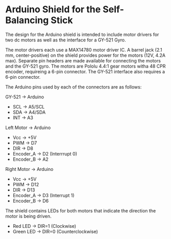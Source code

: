 # Arduino Shield for the Self-Balancing Stick

The design for the Arduino shield is intended to include motor drivers for two dc motors as well as the interface for a GY-521 Gyro.

The motor drivers each use a MAX14780 motor driver IC. A barrel jack (2.1 mm, center-positive) on the shield provides power for the motors (12V, 4.2A max).  Separate pin headers are made available for connecting the motors and the GY-521 gyro.  The motors are Pololu 4.4:1 gear motors witha 48 CPR encoder, requireing a 6-pin connector.  The GY-521 interface also requires a 6-pin connector.

The Arduino pins used by each of the connectors are as follows:

GY-521 -> Arduino
* SCL -> A5/SCL
* SDA -> A4/SDA
* INT -> A3

Left Motor -> Arduino
* Vcc -> +5V
* PWM -> D7
* DIR -> D8
* Encoder_A -> D2 (Interrrupt 0)
* Encoder_B -> A2

Right Motor -> Arduino
* Vcc -> +5V
* PWM -> D12
* DIR -> D13
* Encoder_A -> D3 (Interrupt 1)
* Encoder_B -> D6

The shield contains LEDs for both motors that indicate the direction the motor is being driven.
* Red LED -> DIR=1 (Clockwise)
* Green LED -> DIR=0 (Counterclockwise)
